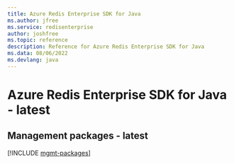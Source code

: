 ```yaml
---
title: Azure Redis Enterprise SDK for Java
ms.author: jfree
ms.service: redisenterprise
author: joshfree
ms.topic: reference
description: Reference for Azure Redis Enterprise SDK for Java
ms.data: 08/06/2022
ms.devlang: java
---
```

# Azure Redis Enterprise SDK for Java - latest

## Management packages - latest
[!INCLUDE [mgmt-packages](redis-enterprise-mgmt-index.md)]